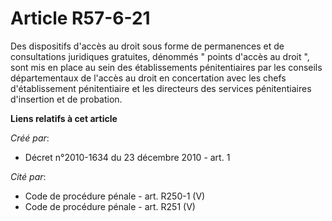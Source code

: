 # Article R57-6-21

Des dispositifs d'accès au droit sous forme de permanences et de consultations juridiques gratuites, dénommés " points
d'accès au droit ", sont mis en place au sein des établissements pénitentiaires par les conseils départementaux de l'accès au
droit en concertation avec les chefs d'établissement pénitentiaire et les directeurs des services pénitentiaires d'insertion
et de probation.

**Liens relatifs à cet article**

_Créé par_:

  - Décret n°2010-1634 du 23 décembre 2010 - art. 1

_Cité par_:

  - Code de procédure pénale - art. R250-1 (V)
  - Code de procédure pénale - art. R251 (V)

